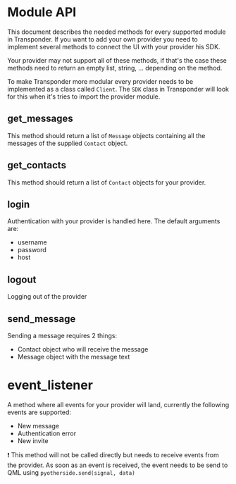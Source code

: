 # Module API
This document describes the needed methods for every supported module in
Transponder. If you want to add your own provider you need to implement several
methods to connect the UI with your provider his SDK.

Your provider may not support all of these methods, if that's the case these
methods need to return an empty list, string, ... depending on the method.

To make Transponder more modular every provider needs to be implemented as a class called `Client`. The `SDK` class in Transponder will look for this when it's tries to import the provider module.

## get_messages
This method should return a list of `Message` objects containing all the
messages of the supplied `Contact` object.

## get_contacts
This method should return a list of `Contact` objects for your provider.

## login
Authentication with your provider is handled here. The default arguments are:
- username
- password
- host

## logout
Logging out of the provider

## send_message
Sending a message requires 2 things:
- Contact object who will receive the message
- Message object with the message text

# event_listener
A method where all events for your provider will land, currently the following
events are supported:
- New message
- Authentication error
- New invite


:exclamation: This method will not be called directly but needs to receive events from the provider. As soon as an event is received, the event needs to be send to QML using `pyotherside.send(signal, data)`
